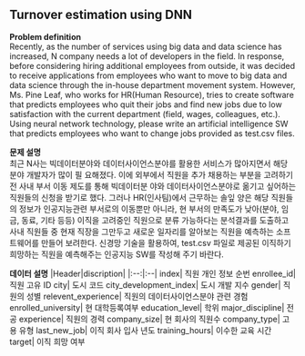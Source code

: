 ## Turnover estimation using DNN

**Problem definition**\
Recently, as the number of services using big data and data science has increased, N company needs a lot of developers in the field. In response, before considering hiring additional employees from outside, it was decided to receive applications from employees who want to move to big data and data science through the in-house department movement system. However, Ms. Pine Leaf, who works for HR(Human Resource), tries to create software that predicts employees who quit their jobs and find new jobs due to low satisfaction with the current department (field, wages, colleagues, etc.). Using neural network technology, please write an artificial intelligence SW that predicts employees who want to change jobs provided as test.csv files.

**문제 설명**\
최근 N사는 빅데이터분야와 데이터사이언스분야를 활용한 서비스가 많아지면서 해당 분야 개발자가 많이 필 요해졌다. 이에 외부에서 직원을 추가 채용하는 부분을 고려하기 전 사내 부서 이동 제도를 통해 빅데이터분 야와 데이터사이언스분야로 옮기고 싶어하는 직원들의 신청을 받기로 했다. 그러나 HR(인사팀)에서 근무하는 솔잎 양은 해당 직원들의 정보가 인공지능관련 부서로의 이동뿐만 아니라, 현 부서의 만족도가 낮아(분야, 임 금, 동료, 기타 등등) 이직을 고려중인 직원으로 분류 가능하다는 분석결과를 도출하고 사내 직원들 중 현재 직장을 그만두고 새로운 일자리를 알아보는 직원을 예측하는 소프트웨어를 만들어 보려한다. 신경망 기술을 활용하여, test.csv 파일로 제공된 이직하기 희망하는 직원을 예측해주는 인공지능 SW를 작성해 주기 바란다.

**데이터 설명**
|Header|discription|
|:--:|:--|
index| 직원 개인 정보 순번
enrollee_id| 직원 고유 ID
city| 도시 코드
city_development_index| 도시 개발 지수
gender| 직원의 성별
relevent_experience| 직원의 데이터사이언스분야 관련 경험
enrolled_university| 현 대학등록여부
education_level| 학위
major_discipline| 전공
experience| 직원의 경력
company_size| 현 회사의 직원수
company_type| 고용 유형
last_new_job| 이직 회사 입사 년도
training_hours| 이수한 교육 시간
target| 이직 희망 여부

